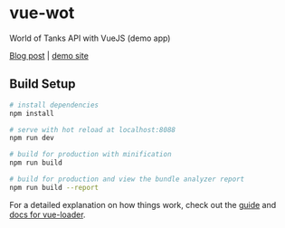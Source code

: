 # vue-wot

World of Tanks API with VueJS (demo app)

[Blog post](https://kierkowski.com/world-of-tanks-rest-api-w-vuejs/) | [demo site](https://kierkowski.com/vue-wot/)

## Build Setup

``` bash
# install dependencies
npm install

# serve with hot reload at localhost:8088
npm run dev

# build for production with minification
npm run build

# build for production and view the bundle analyzer report
npm run build --report
```

For a detailed explanation on how things work, check out the [guide](http://vuejs-templates.github.io/webpack/) and [docs for vue-loader](http://vuejs.github.io/vue-loader).
